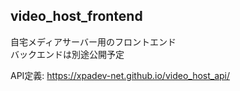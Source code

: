## video_host_frontend

自宅メディアサーバー用のフロントエンド  
バックエンドは別途公開予定

API定義: https://xpadev-net.github.io/video_host_api/
